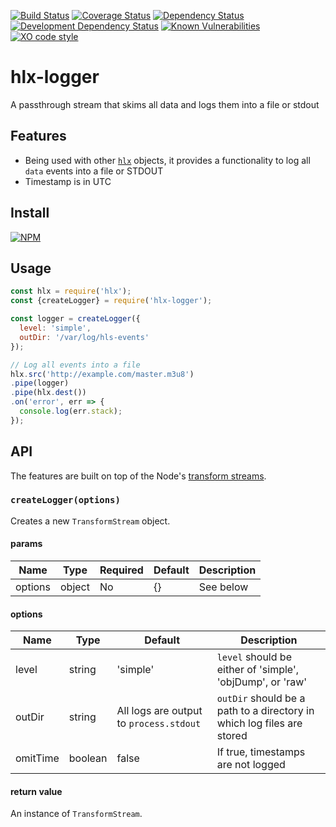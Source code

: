 [![Build Status](https://travis-ci.org/hlxjs/hlx-logger.svg?branch=master)](https://travis-ci.org/hlxjs/hlx-logger)
[![Coverage Status](https://coveralls.io/repos/github/hlxjs/hlx-logger/badge.svg?branch=master)](https://coveralls.io/github/hlxjs/hlx-logger?branch=master)
[![Dependency Status](https://david-dm.org/hlxjs/hlx-logger.svg)](https://david-dm.org/hlxjs/hlx-logger)
[![Development Dependency Status](https://david-dm.org/hlxjs/hlx-logger/dev-status.svg)](https://david-dm.org/hlxjs/hlx-logger#info=devDependencies)
[![Known Vulnerabilities](https://snyk.io/test/github/hlxjs/hlx-logger/badge.svg)](https://snyk.io/test/github/hlxjs/hlx-logger)
[![XO code style](https://img.shields.io/badge/code_style-XO-5ed9c7.svg)](https://github.com/sindresorhus/xo)

# hlx-logger
A passthrough stream that skims all data and logs them into a file or stdout

## Features
* Being used with other [`hlx`](https://github.com/hlxjs) objects, it provides a functionality to log all `data` events into a  file or STDOUT
* Timestamp is in UTC

## Install
[![NPM](https://nodei.co/npm/hlx-logger.png?mini=true)](https://nodei.co/npm/hlx-logger/)

## Usage

```js
const hlx = require('hlx');
const {createLogger} = require('hlx-logger');

const logger = createLogger({
  level: 'simple',
  outDir: '/var/log/hls-events'
});

// Log all events into a file
hlx.src('http://example.com/master.m3u8')
.pipe(logger)
.pipe(hlx.dest())
.on('error', err => {
  console.log(err.stack);
});
```
## API
The features are built on top of the Node's [transform streams](https://nodejs.org/api/stream.html#stream_class_stream_transform).

### `createLogger(options)`
Creates a new `TransformStream` object.

#### params
| Name    | Type   | Required | Default | Description   |
| ------- | ------ | -------- | ------- | ------------- |
| options | object | No       | {}      | See below     |

#### options
| Name        | Type   | Default | Description                       |
| ----------- | ------ | ------- | --------------------------------- |
| level | string | 'simple' | `level` should be either of 'simple', 'objDump', or 'raw' |
| outDir | string | All logs are output to `process.stdout` | `outDir` should be a path to a directory in which log files are stored  |
| omitTime | boolean | false | If true, timestamps are not logged |

#### return value
An instance of `TransformStream`.
